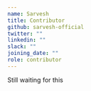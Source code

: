 ```yaml
---
name: Sarvesh
title: Contributor
github: sarvesh-official
twitter: ""
linkedin: ""
slack: ""
joining_date: ""
role: contributor
---
```


Still waiting for this
